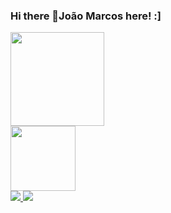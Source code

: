 ### Hi there 👋João Marcos here! :]

<div>
  <a href="https://github.com/2jmcarvalho"/>
  <img height ="150em" src="https://github-readme-stats.vercel.app/api?username=2jmcarvalho&rank_icon=github&theme=dark"/>
</div>
<div>
  <a href="https://github.com/2jmcarvalho"/>
  <img height ="104em" src="https://github-readme-stats.vercel.app/api/top-langs/?username=2jmcarvalho&layout=compact&theme=dark"/>
</div>

<div>
  <a href="https://www.instagram.com/jm.carv4lho/"/>
  <img height src="https://img.shields.io/badge/Instagram-E4405F?style=for-the-badge&logo=instagram&logoColor=white"/>
    
  <a href="https://www.linkedin.com/in/joaom-s-carvalho/"/>
  <img height src="https://img.shields.io/badge/LinkedIn-0077B5?style=for-the-badge&logo=linkedin&logoColor=white"/>
</div>
<div>

</div>

<!--
**2jmcarvalho/2jmcarvalho** is a ✨ _special_ ✨ repository because its `README.md` (this file) appears on your GitHub profile.

Here are some ideas to get you started:

- 🔭 I’m currently working on ...
- 🌱 I’m currently learning ...
- 👯 I’m looking to collaborate on ...
- 🤔 I’m looking for help with ...
- 💬 Ask me about ...
- 📫 How to reach me: ...
- 😄 Pronouns: ...
- ⚡ Fun fact: ...
-->
